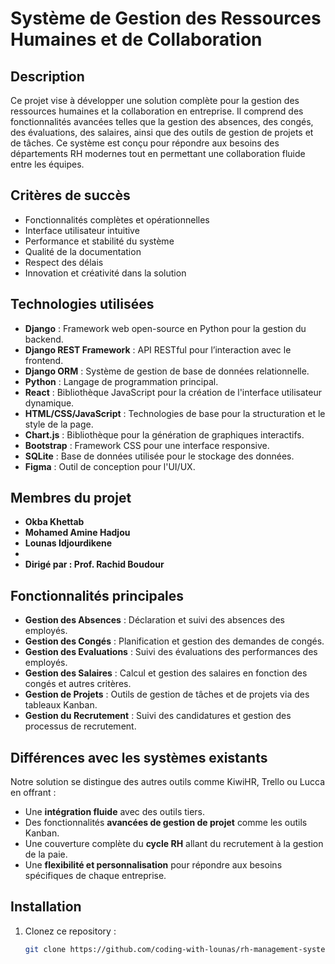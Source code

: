 # Système de Gestion des Ressources Humaines et de Collaboration

## Description
Ce projet vise à développer une solution complète pour la gestion des ressources humaines et la collaboration en entreprise. Il comprend des fonctionnalités avancées telles que la gestion des absences, des congés, des évaluations, des salaires, ainsi que des outils de gestion de projets et de tâches. Ce système est conçu pour répondre aux besoins des départements RH modernes tout en permettant une collaboration fluide entre les équipes.

## Critères de succès
- Fonctionnalités complètes et opérationnelles
- Interface utilisateur intuitive
- Performance et stabilité du système
- Qualité de la documentation
- Respect des délais
- Innovation et créativité dans la solution

## Technologies utilisées
- **Django** : Framework web open-source en Python pour la gestion du backend.
- **Django REST Framework** : API RESTful pour l’interaction avec le frontend.
- **Django ORM** : Système de gestion de base de données relationnelle.
-  **Python** : Langage de programmation principal.
-  **React** : Bibliothèque JavaScript pour la création de l'interface utilisateur dynamique.
- **HTML/CSS/JavaScript** : Technologies de base pour la structuration et le style de la page.
- **Chart.js** : Bibliothèque pour la génération de graphiques interactifs.
- **Bootstrap** : Framework CSS pour une interface responsive.
- **SQLite** : Base de données utilisée pour le stockage des données.
- **Figma** : Outil de conception pour l'UI/UX.

## Membres du projet
- **Okba Khettab**
- **Mohamed Amine Hadjou**
- **Lounas Idjourdikene**
- 
- **Dirigé par : Prof. Rachid Boudour**

## Fonctionnalités principales
- **Gestion des Absences** : Déclaration et suivi des absences des employés.
- **Gestion des Congés** : Planification et gestion des demandes de congés.
- **Gestion des Evaluations** : Suivi des évaluations des performances des employés.
- **Gestion des Salaires** : Calcul et gestion des salaires en fonction des congés et autres critères.
- **Gestion de Projets** : Outils de gestion de tâches et de projets via des tableaux Kanban.
- **Gestion du Recrutement** : Suivi des candidatures et gestion des processus de recrutement.

## Différences avec les systèmes existants
Notre solution se distingue des autres outils comme KiwiHR, Trello ou Lucca en offrant :
- Une **intégration fluide** avec des outils tiers.
- Des fonctionnalités **avancées de gestion de projet** comme les outils Kanban.
- Une couverture complète du **cycle RH** allant du recrutement à la gestion de la paie.
- Une **flexibilité et personnalisation** pour répondre aux besoins spécifiques de chaque entreprise.

## Installation
1. Clonez ce repository :
   ```bash
   git clone https://github.com/coding-with-lounas/rh-management-system.git
